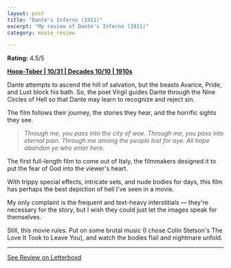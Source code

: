 ```yaml
---
layout: post
title: "Dante's Inferno (1911)"
excerpt: "My review of Dante's Inferno (1911)"
category: movie_review

---
```


**Rating:** 4.5/5

<b><a href="https://boxd.it/pRQY0/detail" rel="nofollow">Hoop-Tober | 10/31 | Decades 10/10 | 1910s</a></b>

Dante attempts to ascend the hill of salvation, but the beasts Avarice, Pride, and Lust block his bath. So, the poet Virgil guides Dante through the Nine Circles of Hell so that Dante may learn to recognize and reject sin.

The film follows their journey, the stories they hear, and the horrific sights they see.

<blockquote><i>Through me, you pass into the city of woe. Through me, you pass into eternal pain. Through me among the people lost for aye. All hope abandon ye who enter here.</i></blockquote>
The first full-length film to come out of Italy, the filmmakers designed it to put the fear of God into the viewer's heart. 

With trippy special effects, intricate sets, and nude bodies for days, this film has perhaps the best depiction of hell I've seen in a movie.

My only complaint is the frequent and text-heavy interstitials — they're necessary for the story, but I wish they could just let the images speak for themselves.

Still, this movie rules. Put on some brutal music (I chose Colin Stetson's The Love It Took to Leave You), and watch the bodies flail and nightmare unfold.

<hr>

[See Review on Letterboxd](https://boxd.it/8fHWf9)
